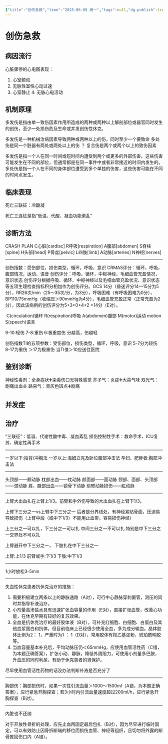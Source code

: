 ```yaml
---
{"title":"创伤急救","time":"2025-06-09 周一","tags":null,"dg-publish":true,"permalink":"/200 学习/214 急诊与灾难医学/创伤急救/","dgPassFrontmatter":true,"created":"2025-06-03T23:42:21.000+08:00","updated":"2025-06-10T14:11:17.000+08:00"}
---
```


# 创伤急救
## 病因流行
心脏骤停的心电图表现：
1. 心室颤动
2. 无脉性室性心动过速 
3. 心室静止
4. 无脉心电活动
## 机制原理
多发伤是指由单一致伤因素作用所造成的两种或两种以上解剖部位或器官同时发生的创伤，至少一处损伤危及生命或并发创伤性休克。

多发伤是一种机械治病因素导致两种或两种以上的伤，同时至少一个要致命
多处伤是同一个脏器有两处或两处以上的伤 ？
复合伤是两个或两个以上的致伤因素

多发伤是指一个人在同一时间或短时间内遭受到两个或更多的外部伤害。这些伤害可能发生在不同的部位，但通常都是在同一事件中或者非常接近的时间内发生的。
多处伤是指一个人在不同的身体部位遭受到多个单独的伤害，这些伤害可能在不同的时间点发生。
## 临床表现
死亡三联征：冷酸凝

死亡三连征是指“低温、代酸、凝血功能紊乱”
## 诊断方法
CRASH  PLAN
C心脏[cardiac]
R呼吸[respiration]
A腹部[abdomen]
S脊柱[spine]
H头部[head]
P骨盆[pelvic]
L四肢[limb]
A动脉[arteries]
N神经[nerves]

---

  创伤指数：受伤部位，损伤类型，循环，呼吸，意识
   CRMAS评分：循环，呼吸，腹部情况，运动，语音
   创伤评分：呼吸，循环，中枢神经，毛细血管充盈情况，意识状态
	   创伤评分根据呼吸、循环、中枢神经以及毛细血管充盈状况、意识状态等五项生理检查指标积分相加作为创伤评分。GCS 14分（昏迷评分14～15分为5分），RR26次/min（25～35次/分，为3分），呼吸困难（有呼吸困难为0分），BP110/75mmHg（收缩压＞90mmHg为4分），毛细血管充盈正常（正常充盈为2分），因此该病例的创伤评分为5+3+0+4+2 =14分（E对）。
   
 C(circulation)循环 
R(respiration)呼吸 
A(abdomen)腹部 
M(motor)运动 motion
S(speech)语言 

9-10:轻伤
7-8:重伤
6:极重度伤
分越高，伤越轻

创伤指数TI的五项参数：受伤部位，损伤类型，循环，呼吸，意识
5-7分为轻伤
8-17为重伤
＞17为极重伤
当TI值＞10应送往医院

## 鉴别诊断
神经性毒剂：全身症状➕染毒伤口无特殊感觉
芥子气：炎症➕大蒜气味
双光气：剧痛出血🩸
路易气：青灰色斑点➕剧痛
## 并发症
## 治疗
“三联征”：低温、代谢性酸中毒、凝血紊乱
损伤控制性手术：救命手术、ICU复苏、确定性再手术

---

一岁以下:拍背/冲胸法
一岁以上:海姆立克及卧位腹部冲击法
孕妇、肥胖者:胸部冲击法

---
头顶部——颞动脉
枕部出血——枕动脉
颜面部——面动脉
颈部、面部、头顶部——颈动脉
肩、腋部出血——锁骨下动脉
前臂动脉损伤——肱动脉

---
  上臂大出血扎在上臂上1/3。前臂和手外伤导致的大出血扎在上臂下1/3。

上臂下三分之一vs上臂中下三分之一
后者是分界线处，有神经紧贴骨面，压迫易导致损伤（上臂中段（或中下1/3）不能用止血带，容易损伤神经）

上三分之一可以扎，下三分之一可以扎
中间三分之一不可以扎
特别是中下三分之一交界处不可以扎

上臂避开中下三分之一，
下肢扎在中下三分之一

上臂:上1/3
前臂或手:下1/3
下肢:中下1/3

---
1小时放松3-5min

---
失血性休克患者抗休克治疗的措施：
1. 需要积极建立两条以上的静脉通路（A对），可行中心静脉穿刺置管，测压的同时并指导补液治疗。
2. 小剂量高渗盐水具有迅速扩张血容量的作用（E对），直接扩张血管，改善心功能，在休克早期有较好的复苏效果。
3. 全血是抗休克治疗的最好胶体液（B对），可补充红细胞、白细胞、白蛋白及其他血浆蛋白和抗体，但目前临床上已经很少使用全血，多为成分输血。晶体胶体比例为2： 1，严重时为1 ： 1（D对），常用胶体有羟乙基淀粉、琥珀酰明胶等。
4. 当血容量基本补充后，平均动脉压仍＜65mmHg，应使用血管活性药（C错，为本题正确答案），扩张小动、静脉，降低外周阻力，可使用小剂量多巴胺，升血压的同时利尿，有助于休克患者的肾保护。

尽早使用血管活性药物的话没办法判断补液是否充分了

---
胸部伤：胸部损伤时，如果一次性引流血量＞1000～1500ml（A错，为本题正确答案），应行紧急开胸探查；若3小时内引流血量速度超过200ml/h，应行紧急开胸探查（B对）。

---
内脏也不还纳

对于开放性骨折的处理，应先止血再固定最后包扎（B对），因为尽早进行临时固定，可以有效防止因骨折断端的移位而损伤血管、神经等组织，且切勿将外露的断骨推回伤口内（A错）。













































































































































































































































































































































































































































